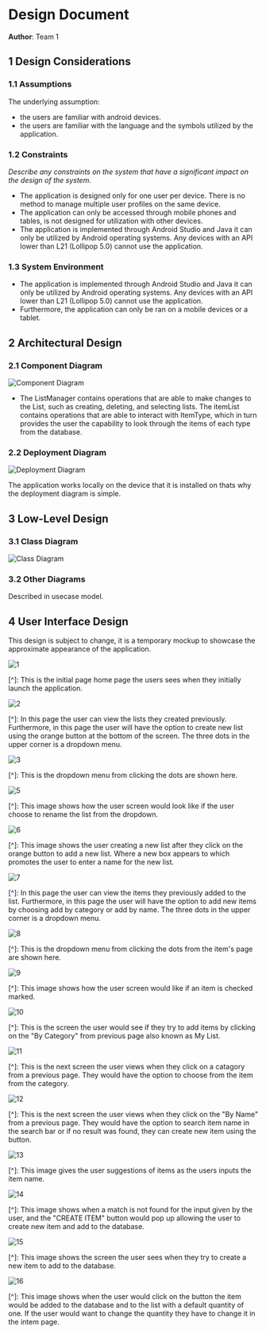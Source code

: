 # Design Document



**Author**: Team 1

## 1 Design Considerations

### 1.1 Assumptions

The underlying assumption:

* the users are familiar with android devices. 
* the users are familiar with the language and the symbols utilized by the application. 

### 1.2 Constraints

*Describe any constraints on the system that have a significant impact on the design of the system.*

* The application is designed only for one user per device. There is no method to manage multiple user profiles on the same device. 
*  The application can only be accessed through mobile phones and tables, is not designed for utilization with other devices. 
* The application is implemented through Android Studio and Java it can only be utilized by Android operating systems. Any devices with an API lower than L21 (Lollipop 5.0) cannot use the application.

### 1.3 System Environment

* The application is implemented through Android Studio and Java it can only be utilized by Android operating systems. Any devices with an API lower than L21 (Lollipop 5.0) cannot use the application. 
* Furthermore, the application can only be ran on a mobile devices or a tablet. 

## 2 Architectural Design

### 2.1 Component Diagram

<img src= "https://github.com/qc-se-spring2021/370Spring21Sec55Team1/blob/main/GroupProject/Docs/Pictures/ComponentDiagram.png" alt="Component Diagram">

* The ListManager contains operations that are able to make changes to the List, such as creating, deleting, and selecting lists. The itemList contains operations that are able to interact with ItemType, which in turn provides the user the capability to look through the items of each type from the database. 

### 2.2 Deployment Diagram

<img src= "https://github.com/qc-se-spring2021/370Spring21Sec55Team1/blob/main/GroupProject/Docs/Pictures/DeploymentDiagram.png" alt="Deployment Diagram">

The application works locally on the device that it is installed on thats why the deployment diagram is simple. 

## 3 Low-Level Design

### 3.1 Class Diagram

<img src= "https://github.com/qc-se-spring2021/370Spring21Sec55Team1/blob/main/GroupProject/Docs/Pictures/ClassDiagram.png" alt="Class Diagram">

### 3.2 Other Diagrams

Described in usecase model. 

## 4 User Interface Design

This design is subject to change, it is a temporary mockup to showcase the approximate appearance of the application. 

<img src= "https://github.com/sihangchen/cs370/blob/main/Docs/Pictures/1HOME%401x.png" alt="1">

[^]: This is the initial page home page the users sees when they initially launch the application.



<img src= "https://github.com/sihangchen/cs370/blob/main/Docs/Pictures/2USER%20LIST%401x.png" alt="2">

[^]: In this page the user can view the lists they created previously. Furthermore, in this page the user will have the option to create new list using the orange button at the bottom of the screen. The three dots in the upper corner is a dropdown menu.



<img src= "https://github.com/sihangchen/cs370/blob/main/Docs/Pictures/3USER%20LIST-DropDown%401x.png" alt="3">

[^]: This is the dropdown menu from clicking the dots are shown here.




<img src= "https://github.com/sihangchen/cs370/blob/main/Docs/Pictures/5USER%20LIST-Rename%20List%401x.png" alt="5">

[^]: This image shows how the user screen would look like if the user choose to rename the list from the dropdown.



<img src= "https://github.com/sihangchen/cs370/blob/main/Docs/Pictures/6CREATE%20LIST%401x.png" alt="6">

[^]: This image shows the user creating a new list after they click on the orange button to add a new list. Where a new box appears to which promotes the user to enter a name for the new list. 





<img src= "https://github.com/sihangchen/cs370/blob/main/Docs/Pictures/7ADD%20ITEMS%401x.png" alt="7">

[^]: In this page the user can view the items they previously added to the list. Furthermore, in this page the user will have the option to add new items by choosing add by category or add by name. The three dots in the upper corner is a dropdown menu.

 

<img src= "https://github.com/sihangchen/cs370/blob/main/Docs/Pictures/8USER%20ITEM-DropDown%401x.png" alt="8">

[^]: This is the dropdown menu from clicking the dots from the item's page are shown here.

 

<img src= "https://github.com/sihangchen/cs370/blob/main/Docs/Pictures/9USER%20ITEM-CheckOff%401x.png" alt="9">

[^]: This image shows how the user screen would like if an item is checked marked.



<img src= "https://github.com/sihangchen/cs370/blob/main/Docs/Pictures/10SEARCH%20ITEMS-Type%401x.png" alt="10">

[^]: This is the screen the user would see if they try to add items by clicking on the "By Category" from previous page also known as My List. 



<img src= "https://github.com/sihangchen/cs370/blob/main/Docs/Pictures/11SEARCH%20ITEMS-Cereal%401x.png" alt="11">

[^]: This is the next screen the user views when they click on a catagory from a previous page. They would have the option to choose from the item from the category.  





<img src= "https://github.com/sihangchen/cs370/blob/main/Docs/Pictures/12SEARCH%20ITEM-Others%401x.png" alt="12">

[^]: This is the next screen the user views when they click on the "By Name" from a previous page. They would have the option to search item name in the search bar or if no result was found, they can create new item using the button.


<img src= "https://github.com/sihangchen/cs370/blob/main/Docs/Pictures/13SEARCH%20ITEM-Name%401x.png" alt="13">

[^]: This image gives the user suggestions of items as the users inputs the item name. 



<img src= "https://github.com/sihangchen/cs370/blob/main/Docs/Pictures/14ITEM%20NOT%20FOUND%401x.png" alt="14">

[^]: This image shows when a match is not found for the input given by the user, and the "CREATE ITEM" button would pop up allowing the user to create new item and add to the database. 



<img src= "https://github.com/sihangchen/cs370/blob/main/Docs/Pictures/15ITEM%20DETAILS%401x.png" alt="15">

[^]: This image shows the screen the user sees when they try to create a new item to add to the database. 



<img src= "https://github.com/sihangchen/cs370/blob/main/Docs/Pictures/16ITEM%20DETAILS_Example_Database%401x.png" alt="16">

[^]: This image shows when the user would click on the button the item would be added to the database and to the list with a default quantity of one. If the user would want to change the quantity they have to change it in the intem page. 
